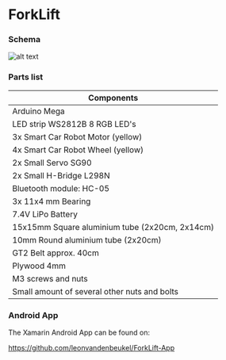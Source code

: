 # ForkLift

### Schema

![alt text](https://github.com/leonvandenbeukel/ForkLift/blob/master/Drawing/Schema.png)

### Parts list

| Components                              			    |
| -------------                          			      |
| Arduino Mega                           			      |
| LED strip WS2812B 8 RGB LED's		 	                |
| 3x Smart Car Robot Motor (yellow)           		  |
| 4x Smart Car Robot Wheel (yellow)                 |
| 2x Small Servo SG90                               |
| 2x Small H-Bridge L298N                           |
| Bluetooth module: HC-05                 			    |
| 3x 11x4 mm Bearing  	                            |
| 7.4V LiPo Battery 								                |
| 15x15mm Square aluminium tube (2x20cm, 2x14cm)    |
| 10mm Round aluminium tube (2x20cm)       			    |
| GT2 Belt approx. 40cm                             |
| Plywood 4mm                                       |
| M3 screws and nuts                                |
| Small amount of several other nuts and bolts      |

### Android App

The Xamarin Android App can be found on:

https://github.com/leonvandenbeukel/ForkLift-App

